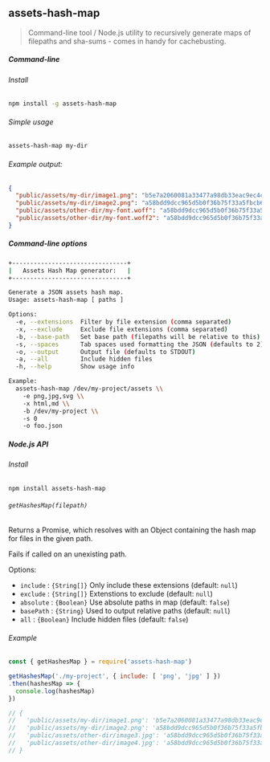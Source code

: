 ## assets-hash-map

> Command-line tool / Node.js utility to recursively generate maps of filepaths and sha-sums - comes in handy for cachebusting.

##### Command-line

###### Install

```bash
npm install -g assets-hash-map
```

###### Simple usage

```bash
assets-hash-map my-dir
```

###### Example output:

```json
{
  "public/assets/my-dir/image1.png": "b5e7a2060081a33477a98db33eac9ec4c59ba5db",
  "public/assets/my-dir/image2.png": "a58bdd9dcc965d5b0f36b75f33a5fbcb6f2036ab",
  "public/assets/other-dir/my-font.woff": "a58bdd9dcc965d5b0f36b75f33a5fbcb6f2036ab",
  "public/assets/other-dir/my-font.woff2": "a58bdd9dcc965d5b0f36b75f33a5fbcb6f2036ab"
}
```


##### Command-line options

```bash
+--------------------------------+
|   Assets Hash Map generator:   |
+--------------------------------+

Generate a JSON assets hash map.
Usage: assets-hash-map [ paths ]

Options:
  -e, --extensions  Filter by file extension (comma separated)
  -x, --exclude     Exclude file extensions (comma separated)
  -b, --base-path   Set base path (filepaths will be relative to this)
  -s, --spaces      Tab spaces used formatting the JSON (defaults to 2)
  -o, --output      Output file (defaults to STDOUT)
  -a, --all         Include hidden files
  -h, --help        Show usage info

Example:
  assets-hash-map /dev/my-project/assets \\
    -e png,jpg,svg \\
    -x html,md \\
    -b /dev/my-project \\
    -s 0
    -o foo.json
```

##### Node.js API

###### Install

```bash
npm install assets-hash-map
```

###### `getHashesMap(filepath)`

Returns a Promise, which resolves with an Object containing the hash map for files in the given path.

Fails if called on an unexisting path.

Options:
* `include`  : `{String[]}` Only include these extensions (default: `null`)
* `exclude`  : `{String[]}` Extenstions to exclude        (default: `null`)
* `absolute` : `{Boolean}`  Use absolute paths in map     (default: `false`)
* `basePath` : `{String}`   Used to output relative paths (default: `null`)
* `all`      : `{Boolean}`  Include hidden files          (default: `false`)

###### Example

```javascript
const { getHashesMap } = require('assets-hash-map')

getHashesMap('./my-project', { include: [ 'png', 'jpg' ] })
.then(hashesMap => {
  console.log(hashesMap)
})

// {
//   'public/assets/my-dir/image1.png': 'b5e7a2060081a33477a98db33eac9ec4c59ba5db',
//   'public/assets/my-dir/image2.png': 'a58bdd9dcc965d5b0f36b75f33a5fbcb6f2036ab',
//   'public/assets/other-dir/image3.jpg': 'a58bdd9dcc965d5b0f36b75f33a5fbcb6f2036ab',
//   'public/assets/other-dir/image4.jpg': 'a58bdd9dcc965d5b0f36b75f33a5fbcb6f2036ab'
// }

```